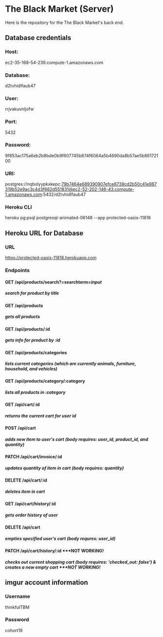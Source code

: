 # The Black Market (Server)

Here is the repository for the The Black Market's back end.  



## Database credentials

### Host:

ec2-35-168-54-239.compute-1.amazonaws.com
    
### Database:

d2tvhidlfaub47
    
### User:

rrjvakuvnljofw
    
### Port:

5432
    
### Password:

9f853ac175a6eb2b8bde0b9f607745b874f6064a5b4690da8b57ae5b86172100
    
### URI:

postgres://nqbolyypkxkepc:79b7464e689390907efce8739cd2b50c41e987319b52e9ac3c4d3f662d551831@ec2-52-202-146-43.compute-1.amazonaws.com:5432/d2tvhidlfaub47

### Heroku CLI

heroku pg:psql postgresql-animated-06148 --app protected-oasis-11818



## Heroku URL for Database

### URL

https://protected-oasis-11818.herokuapp.com

### Endpoints

#### GET /api/products/search?=searchterm=*input*

##### search for product by title

#### GET /api/products

##### gets all products

#### GET /api/products/:id

##### gets info for product by :id

#### GET /api/products/categories

##### lists current categories (which are currently animals, furniture, household, and vehicles)

#### GET /api/products/category/:category

##### lists all products in :category

#### GET /api/cart/:id

##### returns the current cart for user id

#### POST /api/cart

##### adds new item to user's cart (body requires: user_id, product_id, and quantity)

#### PATCH /api/cart/invoice/:id

##### updates quantity of item in cart (body requires: quantity)

#### DELETE /api/cart/:id

##### deletes item in cart

#### GET /api/cart/history/:id

##### gets order history of user

#### DELETE /api/cart

##### empties specified user's cart (body requres: user_id)

#### PATCH /api/cart/history/:id ***NOT WORKING!

##### checks out current shopping cart (body requires: 'checked_out: false') & creates a new empty cart ***NOT WORKING!

    
    
## imgur account information

### Username

thinkfulTBM

### Password

cohort19
